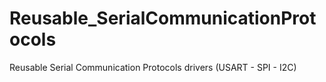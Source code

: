 # Reusable_SerialCommunicationProtocols
Reusable Serial Communication Protocols drivers (USART - SPI - I2C)
